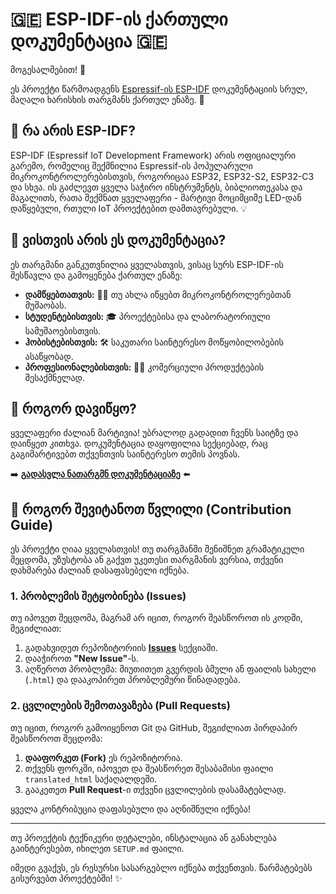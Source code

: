 # 🇬🇪 ESP-IDF-ის ქართული დოკუმენტაცია 🇬🇪

მოგესალმებით! 👋

ეს პროექტი წარმოადგენს [Espressif-ის ESP-IDF](https://docs.espressif.com/projects/esp-idf/en/latest/esp32/index.html) დოკუმენტაციის სრულ, მაღალი ხარისხის თარგმანს ქართულ ენაზე. 📖

## 🎯 რა არის ESP-IDF?

ESP-IDF (Espressif IoT Development Framework) არის ოფიციალური გარემო, რომელიც შექმნილია Espressif-ის პოპულარული მიკროკონტროლერებისთვის, როგორიცაა ESP32, ESP32-S2, ESP32-C3 და სხვა. ის გაძლევთ ყველა საჭირო ინსტრუმენტს, ბიბლიოთეკასა და მაგალითს, რათა შექმნათ ყველაფერი - მარტივი მოციმციმე LED-დან დაწყებული, რთული IoT პროექტებით დამთავრებული. 💡

## 🧐 ვისთვის არის ეს დოკუმენტაცია?

ეს თარგმანი განკუთვნილია ყველასთვის, ვისაც სურს ESP-IDF-ის შესწავლა და გამოყენება ქართულ ენაზე:

-   **დამწყებთათვის:** 👩‍💻 თუ ახლა იწყებთ მიკროკონტროლერებთან მუშაობას.
-   **სტუდენტებისთვის:** 🎓 პროექტებისა და ლაბორატორიული სამუშაოებისთვის.
-   **ჰობისტებისთვის:** 🛠️ საკუთარი საინტერესო მოწყობილობების ასაწყობად.
-   **პროფესიონალებისთვის:** 🧑‍🔧 კომერციული პროდუქტების შესაქმნელად.

## 🚀 როგორ დავიწყო?

ყველაფერი ძალიან მარტივია! უბრალოდ გადადით ჩვენს საიტზე და დაიწყეთ კითხვა. დოკუმენტაცია დაყოფილია სექციებად, რაც გაგიმარტივებთ თქვენთვის საინტერესო თემის პოვნას.

➡️ **[გადასვლა ნათარგმნ დოკუმენტაციაზე](https://esp.magradze.dev)** ⬅️

## 🙌 როგორ შევიტანოთ წვლილი (Contribution Guide)

ეს პროექტი ღიაა ყველასთვის! თუ თარგმანში შენიშნეთ გრამატიკული შეცდომა, უზუსტობა ან გაქვთ უკეთესი თარგმანის ვერსია, თქვენი დახმარება ძალიან დასაფასებელი იქნება.

### 1. პრობლემის შეტყობინება (Issues)

თუ იპოვეთ შეცდომა, მაგრამ არ იცით, როგორ შეასწოროთ ის კოდში, შეგიძლიათ:

1. გადახვიდეთ რეპოზიტორიის **[Issues](https://github.com/magradze/esp-idf-docs-ka/issues)** სექციაში.
2. დააჭიროთ **"New Issue"**-ს.
3. აღწეროთ პრობლემა: მიუთითეთ გვერდის ბმული ან ფაილის სახელი (`.html`) და დააკოპირეთ პრობლემური წინადადება.

### 2. ცვლილების შემოთავაზება (Pull Requests)

თუ იცით, როგორ გამოიყენოთ Git და GitHub, შეგიძლიათ პირდაპირ შეასწოროთ შეცდომა:

1. **დააფორკეთ (Fork)** ეს რეპოზიტორია.
2. თქვენს ფორკში, იპოვეთ და შეასწორეთ შესაბამისი ფაილი `translated_html` საქაღალდეში.
3. გააკეთეთ **Pull Request**-ი თქვენი ცვლილების დასამატებლად.

ყველა კონტრიბუცია დაფასებული და აღნიშნული იქნება!

---

თუ პროექტის ტექნიკური დეტალები, ინსტალაცია ან განახლება გაინტერესებთ, იხილეთ `SETUP.md` ფაილი.

იმედი გვაქვს, ეს რესურსი სასარგებლო იქნება თქვენთვის. წარმატებებს გისურვებთ პროექტებში! ✨
